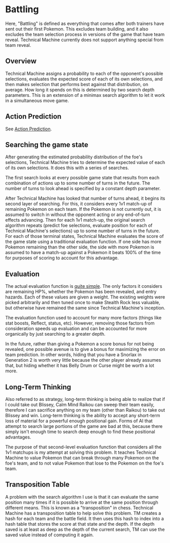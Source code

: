 # Battling

Here, "Battling" is defined as everything that comes after both trainers have sent out their first Pokemon. This excludes team building, and it also excludes the team selection process in versions of the game that have team reveal. Technical Machine currently does not support anything special from team reveal.

## Overview

Technical Machine assigns a probability to each of the opponent's possible selections, evaluates the expected score of each of its own selections, and then makes selection that performs best against that distribution, on average. How long it spends on this is determined by two search depth parameters. This is an extension of a minimax search algorithm to let it work in a simultaneous move game.

## Action Prediction

See [Action Prediction](action_prediction.md).

## Searching the game state

After generating the estimated probability distribution of the foe's selections, Technical Machine tries to determine the expected value of each of its own selections. It does this with a series of searches.

The first search looks at every possible game state that results from each combination of actions up to some number of turns in the future. The number of turns to look ahead is specified by a constant depth parameter.

After Technical Machine has looked that number of turns ahead, it begins its second layer of searching. For this, it considers every 1v1 match-up of remaining Pokemon on each team. If the Pokemon is not currently out, it is assumed to switch in without the opponent acting or any end-of-turn effects advancing. Then for each 1v1 match-up, the original search algorithm repeats (predict foe selections, evaluate position for each of Technical Machine's selections) up to some number of turns in the future. For each of those terminal states, Technical Machine evaluates the score of the game state using a traditional evaluation function. If one side has more Pokemon remaining than the other side, the side with more Pokemon is assumed to have a match-up against a Pokemon it beats 100% of the time for purposes of scoring to account for this advantage.

## Evaluation

The actual evaluation function is [quite simple](../settings/4/OU/evaluate.json). The only factors it considers are remaining HP%, whether the Pokemon has been revealed, and entry hazards. Each of these values are given a weight. The existing weights were picked arbitrarily and then tuned once to make Stealth Rock less valuable, but otherwise have remained the same since Technical Machine's inception.

The evaluation function used to account for many more factors (things like stat boosts, Reflect, status, etc). However, removing those factors from consideration speeds up evaluation and can be accounted for more organically by just searching to a greater depth.

In the future, rather than giving a Pokemon a score bonus for not being revealed, one possible avenue is to give a bonus for maximizing the error on team prediction. In other words, hiding that you have a Snorlax in Generation 2 is worth very little because the other player already assumes that, but hiding whether it has Belly Drum or Curse might be worth a lot more.

## Long-Term Thinking

Also referred to as strategy, long-term thinking is being able to realize that if I could take out Blissey, Calm Mind Raikou can sweep their team easily, therefore I can sacrifice anything on my team (other than Raikou) to take out Blissey and win. Long-term thinking is the ability to accept any short-term loss of material for a powerful enough positional gain. Forms of AI that attempt to search large portions of the game are bad at this, because there simply isn't enough time to search deep enough to find these positional advantages.

The purpose of that second-level evaluation function that considers all the 1v1 matchups is my attempt at solving this problem. It teaches Technical Machine to value Pokemon that can break through many Pokemon on the foe's team, and to not value Pokemon that lose to the Pokemon on the foe's team.

## Transposition Table

A problem with the search algorithm I use is that it can evaluate the same position many times if it is possible to arrive at the same position through different means. This is known as a "transposition" in chess. Technical Machine has a transposition table to help solve this problem. TM creates a hash for each team and the battle field. It then uses this hash to index into a hash table that stores the score at that state and the depth. If the depth saved is at least as deep as the depth of the current search, TM can use the saved value instead of computing it again.
